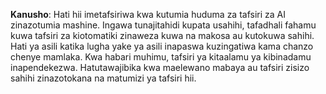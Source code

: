 

**Kanusho**:
Hati hii imetafsiriwa kwa kutumia huduma za tafsiri za AI zinazotumia mashine. Ingawa tunajitahidi kupata usahihi, tafadhali fahamu kuwa tafsiri za kiotomatiki zinaweza kuwa na makosa au kutokuwa sahihi. Hati ya asili katika lugha yake ya asili inapaswa kuzingatiwa kama chanzo chenye mamlaka. Kwa habari muhimu, tafsiri ya kitaalamu ya kibinadamu inapendekezwa. Hatutawajibika kwa maelewano mabaya au tafsiri zisizo sahihi zinazotokana na matumizi ya tafsiri hii.